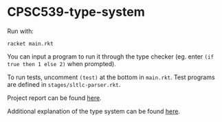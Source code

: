 # CPSC539-type-system

Run with:
```racket
racket main.rkt
```

You can input a program to run it through the type checker (eg. enter `(if true then 1 else 2)` when prompted).

To run tests, uncomment `(test)` at the bottom in `main.rkt`. Test programs are defined in `stages/sltlc-parser.rkt`.

Project report can be found [here](Brooke_Dai_CPSC_539_project_report.pdf).

Additional explanation of the type system can be found [here](https://www.youtube.com/watch?v=o5EhkBXBqHs).
